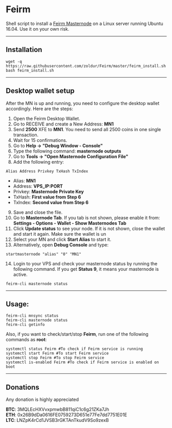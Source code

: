 # Feirm
Shell script to install a [Feirm Masternode](https://feirm.com) on a Linux server running Ubuntu 16.04. Use it on your own risk.
***

## Installation
```
wget -q https://raw.githubusercontent.com/zoldur/Feirm/master/feirm_install.sh
bash feirm_install.sh
```
***

## Desktop wallet setup  

After the MN is up and running, you need to configure the desktop wallet accordingly. Here are the steps:  
1. Open the Feirm Desktop Wallet.  
2. Go to RECEIVE and create a New Address: **MN1**  
3. Send **2500** XFE to **MN1**. You need to send all 2500 coins in one single transaction.
4. Wait for 15 confirmations.  
5. Go to **Help -> "Debug Window - Console"**  
6. Type the following command: **masternode outputs**  
7. Go to  **Tools -> "Open Masternode Configuration File"**
8. Add the following entry:
```
Alias Address Privkey TxHash TxIndex
```
* Alias: **MN1**
* Address: **VPS_IP:PORT**
* Privkey: **Masternode Private Key**
* TxHash: **First value from Step 6**
* TxIndex:  **Second value from Step 6**
9. Save and close the file.
10. Go to **Masternode Tab**. If you tab is not shown, please enable it from: **Settings - Options - Wallet - Show Masternodes Tab**
11. Click **Update status** to see your node. If it is not shown, close the wallet and start it again. Make sure the wallet is un
12. Select your MN and click **Start Alias** to start it.
13. Alternatively, open **Debug Console** and type:
```
startmasternode "alias" "0" "MN1"
``` 
14. Login to your VPS and check your masternode status by running the following command. If you get **Status 9**, it means your masternode is active.
```
feirm-cli masternode status
```
***

## Usage:
```
feirm-cli mnsync status
feirm-cli masternode status  
feirm-cli getinfo
```
Also, if you want to check/start/stop **Feirm**, run one of the following commands as **root**:

```
systemctl status Feirm #To check if Feirm service is running  
systemctl start Feirm #To start Feirm service  
systemctl stop Feirm #To stop Feirm service  
systemctl is-enabled Feirm #To check if Feirm service is enabled on boot  
```  
***

## Donations

Any donation is highly appreciated

**BTC**: 3MQLEcHXVvxpmwbB811qiC1c6g21ZKa7Jh  
**ETH**: 0x26B9dDa0616FE0759273D651e77Fe7dd7751E01E  
**LTC**: LNZpK4rCd1JVSB3rGKTAnTkudV9So9zexB  
